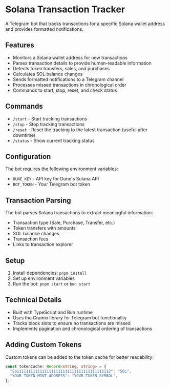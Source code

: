 # Solana Transaction Tracker

A Telegram bot that tracks transactions for a specific Solana wallet address and provides formatted notifications.

## Features

- Monitors a Solana wallet address for new transactions
- Parses transaction details to provide human-readable information
- Detects token transfers, sales, and purchases 
- Calculates SOL balance changes
- Sends formatted notifications to a Telegram channel
- Processes missed transactions in chronological order
- Commands to start, stop, reset, and check status

## Commands

- `/start` - Start tracking transactions
- `/stop` - Stop tracking transactions
- `/reset` - Reset the tracking to the latest transaction (useful after downtime)
- `/status` - Show current tracking status

## Configuration

The bot requires the following environment variables:

- `DUNE_KEY` - API key for Dune's Solana API
- `BOT_TOKEN` - Your Telegram bot token

## Transaction Parsing

The bot parses Solana transactions to extract meaningful information:

- Transaction type (Sale, Purchase, Transfer, etc.)
- Token transfers with amounts
- SOL balance changes
- Transaction fees
- Links to transaction explorer

## Setup

1. Install dependencies: `pnpm install`
2. Set up environment variables
3. Run the bot: `pnpm start` or `bun start`

## Technical Details

- Built with TypeScript and Bun runtime
- Uses the Gramio library for Telegram bot functionality
- Tracks block slots to ensure no transactions are missed
- Implements pagination and chronological ordering of transactions

## Adding Custom Tokens

Custom tokens can be added to the token cache for better readability:

```typescript
const tokenCache: Record<string, string> = {
  "So11111111111111111111111111111111111111112": "SOL",
  "YOUR_TOKEN_MINT_ADDRESS": "YOUR_TOKEN_SYMBOL",
};
```
